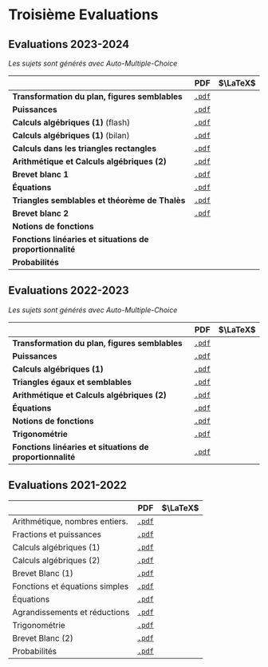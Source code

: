 # Troisième Evaluations 

## Evaluations 2023-2024

_Les sujets sont générés avec Auto-Multiple-Choice_

|  		   											|   PDF    |  $\LaTeX$ |
|---------------------------------------------------|:-------------:|------:|
| **Transformation du plan, figures semblables**		|  [```.pdf```](/pdf/3c/2023-2024/evaluations/evaluation01.pdf) |      |
| **Puissances**		|  [```.pdf```](/pdf/3c/2023-2024/evaluations/evaluation02.pdf) |      |
| **Calculs algébriques (1)** (flash) |  [```.pdf```](/pdf/3c/2023-2024/evaluations/evaluation03.pdf) |      |
| **Calculs algébriques (1)** (bilan) |  [```.pdf```](/pdf/3c/2023-2024/evaluations/evaluation04.pdf) |      |
| **Calculs dans les triangles rectangles** |    [```.pdf```](/pdf/3c/2023-2024/evaluations/evaluation05.pdf)	 |      | 
| **Arithmétique et Calculs algébriques (2)** |   	[```.pdf```](/pdf/3c/2023-2024/evaluations/evaluation06.pdf)   |      | 
| **Brevet blanc 1** |   	[```.pdf```](/pdf/3c/2023-2024/evaluations/bb01.pdf)   |      | 
| **Équations** |  	 [```.pdf```](/pdf/3c/2023-2024/evaluations/evaluation07.pdf)    |      | 
| **Triangles semblables et théorème de Thalès** |  [```.pdf```](/pdf/3c/2023-2024/evaluations/evaluation08.pdf)     |      | 
| **Brevet blanc 2** |   [```.pdf```](/pdf/3c/2023-2024/evaluations/bb02.pdf) 	    |      | 
| **Notions de fonctions** |   	   |      |
| **Fonctions linéaries et situations de proportionnalité** |   	   |      | 
| **Probabilités** 	|   	  |      |


## Evaluations 2022-2023

_Les sujets sont générés avec Auto-Multiple-Choice_
 
|  		   											|   PDF    |  $\LaTeX$ |
|---------------------------------------------------|:-------------:|------:|
| **Transformation du plan, figures semblables**		| [```.pdf```](/pdf/3c/2022-2023/evaluations/evaluation01.pdf)	 |      |
| **Puissances**		| [```.pdf```](/pdf/3c/2022-2023/evaluations/evaluation02.pdf)	 |      |
| **Calculs algébriques (1)** |   [```.pdf```](/pdf/3c/2022-2023/evaluations/evaluation03.pdf)	 |      | 
| **Triangles égaux et semblables** |   [```.pdf```](/pdf/3c/2022-2023/evaluations/evaluation04.pdf)	 |      | 
| **Arithmétique et Calculs algébriques (2)** |  [```.pdf```](/pdf/3c/2022-2023/evaluations/evaluation05.pdf)	   |      | 
| **Équations** |  [```.pdf```](/pdf/3c/2022-2023/evaluations/evaluation06.pdf)	   |      | 
| **Notions de fonctions** |  [```.pdf```](/pdf/3c/2022-2023/evaluations/evaluation07.pdf)	   |      |
| **Trigonométrie** |  [```.pdf```](/pdf/3c/2022-2023/evaluations/evaluation08.pdf)	   |      | 
| **Fonctions linéaries et situations de proportionnalité** |  [```.pdf```](/pdf/3c/2022-2023/evaluations/evaluation09.pdf)	   |      | 

## Evaluations 2021-2022
 

|  		   											|   PDF    |  $\LaTeX$ |
|---------------------------------------------------|:-------------:|------:|
| Arithmétique, nombres entiers.		| [```.pdf```](/pdf/3c/2021-2022/evaluations/evaluation01.pdf) |    |
| Fractions et puissances		| [```.pdf```](/pdf/3c/2021-2022/evaluations/evaluation02.pdf)	 |      |
| Calculs algébriques (1) |  [```.pdf```](/pdf/3c/2021-2022/evaluations/evaluation03.pdf)	 |      | 
| Calculs algébriques (2) 	|  [```.pdf```](/pdf/3c/2021-2022/evaluations/evaluation04.pdf)	 |      |
| Brevet Blanc (1) 	|  [```.pdf```](/pdf/3c/2021-2022/evaluations/evaluation05BB01.pdf)	 |      |
| Fonctions et équations simples	|  [```.pdf```](/pdf/3c/2021-2022/evaluations/evaluation06.pdf)		 |      | 
| Équations	|   [```.pdf```](/pdf/3c/2021-2022/evaluations/evaluation07.pdf)	    |   		 | 
| Agrandissements et réductions	|  [```.pdf```](/pdf/3c/2021-2022/evaluations/evaluation08.pdf)		 |      |
| Trigonométrie	|    [```.pdf```](/pdf/3c/2021-2022/evaluations/evaluation09.pdf)   | 	 | 
| Brevet Blanc (2) 	|   	[```.pdf```](/pdf/3c/2021-2022/evaluations/evaluation10BB02.pdf) |      |
| Probabilités 	|   	[```.pdf```](/pdf/3c/2021-2022/evaluations/evaluation11.pdf) |      |